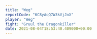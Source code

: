 ```yaml
---
title: "Weg"
reportCode: "6C8yAqQ7W3kVjJnX"
player: "Weg"
fight: "Gruul the Dragonkiller"
date: 2021-08-04T18:53:40.409000+00:00
---
```

